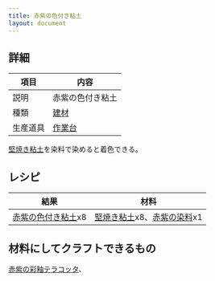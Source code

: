 ```yaml
---
title: 赤紫の色付き粘土
layout: document
---
```

## 詳細

|項目|内容|
|---|---|
|説明|赤紫の色付き粘土|
|種類|[建材](建材)|
|生産道具|[作業台](作業台)|

[堅焼き粘土](堅焼き粘土)を染料で染めると着色できる。

## レシピ

|結果|材料|
|---|---|
|[赤紫の色付き粘土](赤紫の色付き粘土)x8|[堅焼き粘土](堅焼き粘土)x8、[赤紫の染料](赤紫の染料)x1|

## 材料にしてクラフトできるもの

[赤紫の彩釉テラコッタ](赤紫の彩釉テラコッタ)、
